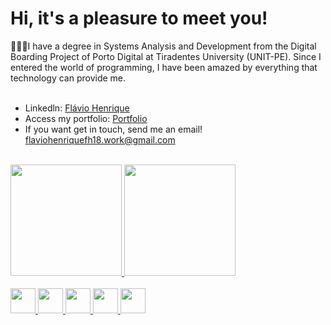 # Hi, it's a pleasure to meet you!

<div>
   🧑🏾‍💻I have a degree in Systems Analysis and Development from the Digital Boarding Project of Porto Digital at Tiradentes University (UNIT-PE). Since I entered the world of programming, I have been amazed by everything that technology can provide me.
</div>
<br>

- Linkedln: [Flávio Henrique]([url](https://br.linkedin.com/in/flaviohfsilva))
- Access my portfolio: [Portfolio](https://flaviohenrique.netlify.app/)
- If you want get in touch, send me an email! <a href="mailto:seuemail@example.com">flaviohenriquefh18.work@gmail.com</a>
<br>


<div align="start">
   <div> <a href="https://github.com/flaviohfsilva">
   <img height="178em" src="https://github-readme-stats-sigma-five.vercel.app/api/top-langs/?username=flaviohfsilva&layout=compact&langs_count=7&theme=gruvbox"/>
   <img height="178em" src="https://github-readme-stats-sigma-five.vercel.app/api?username=flaviohfsilva&show_icons=true&theme=gruvbox"/>
   </div>
</div>

<div style="display: inline_block"><br>
   <img height="40" width="40" src="https://cdn.jsdelivr.net/gh/devicons/devicon@latest/icons/angular/angular-original.svg" />
   <img height="40" width="40" src="https://cdn.jsdelivr.net/gh/devicons/devicon@latest/icons/sass/sass-original.svg" />
   <img height="40" width="40" src="https://cdn.jsdelivr.net/gh/devicons/devicon@latest/icons/nestjs/nestjs-original.svg" />
   <img height="40" width="40" src="https://cdn.jsdelivr.net/gh/devicons/devicon@latest/icons/docker/docker-original.svg" />
   <img height="40" width="40" src="https://cdn.jsdelivr.net/gh/devicons/devicon@latest/icons/googlecloud/googlecloud-original.svg" />
</div>



